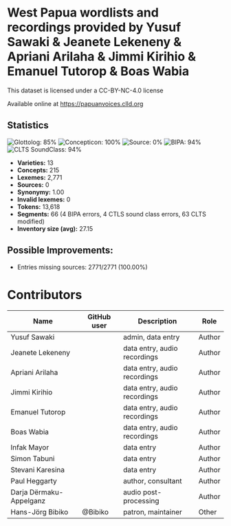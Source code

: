 # West Papua wordlists and recordings provided by Yusuf Sawaki & Jeanete Lekeneny & Apriani Arilaha & Jimmi Kirihio & Emanuel Tutorop & Boas Wabia

This dataset is licensed under a CC-BY-NC-4.0 license

Available online at https://papuanvoices.clld.org

## Statistics


![Glottolog: 85%](https://img.shields.io/badge/Glottolog-85%25-yellowgreen.svg "Glottolog: 85%")
![Concepticon: 100%](https://img.shields.io/badge/Concepticon-100%25-brightgreen.svg "Concepticon: 100%")
![Source: 0%](https://img.shields.io/badge/Source-0%25-red.svg "Source: 0%")
![BIPA: 94%](https://img.shields.io/badge/BIPA-94%25-green.svg "BIPA: 94%")
![CLTS SoundClass: 94%](https://img.shields.io/badge/CLTS%20SoundClass-94%25-green.svg "CLTS SoundClass: 94%")

- **Varieties:** 13
- **Concepts:** 215
- **Lexemes:** 2,771
- **Sources:** 0
- **Synonymy:** 1.00
- **Invalid lexemes:** 0
- **Tokens:** 13,618
- **Segments:** 66 (4 BIPA errors, 4 CTLS sound class errors, 63 CLTS modified)
- **Inventory size (avg):** 27.15

## Possible Improvements:



- Entries missing sources: 2771/2771 (100.00%)

# Contributors

Name               | GitHub user     | Description                          | Role
---                | ---             | ---                                  | ---
Yusuf Sawaki |  | admin, data entry | Author
Jeanete Lekeneny |  | data entry, audio recordings | Author
Apriani Arilaha |  | data entry, audio recordings | Author
Jimmi Kirihio |  | data entry, audio recordings | Author
Emanuel Tutorop |  | data entry, audio recordings | Author
Boas Wabia |  | data entry, audio recordings | Author
Infak Mayor |  | data entry | Author
Simon Tabuni |  | data entry | Author
Stevani Karesina |  | data entry | Author
Paul Heggarty |  | author, consultant | Author
Darja Dërmaku-Appelganz |  | audio post-processing | Author
Hans-Jörg Bibiko | @Bibiko | patron, maintainer | Other


